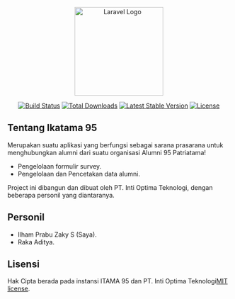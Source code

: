<p align="center"><a href="https://laravel.com" target="_blank"><img src="https://github.com/ilhamprabuzakys/ikatama95/blob/master/public/assets/images/favicon.png" height="200" alt="Laravel Logo"></a></p>

<p align="center">
<a href="https://github.com/laravel/framework/actions"><img src="https://github.com/laravel/framework/workflows/tests/badge.svg" alt="Build Status"></a>
<a href="https://packagist.org/packages/laravel/framework"><img src="https://img.shields.io/packagist/dt/laravel/framework" alt="Total Downloads"></a>
<a href="https://packagist.org/packages/laravel/framework"><img src="https://img.shields.io/packagist/v/laravel/framework" alt="Latest Stable Version"></a>
<a href="https://packagist.org/packages/laravel/framework"><img src="https://img.shields.io/packagist/l/laravel/framework" alt="License"></a>
</p>

## Tentang Ikatama 95

Merupakan suatu aplikasi yang berfungsi sebagai sarana prasarana untuk menghubungkan alumni dari suatu organisasi Alumni 95 Patriatama!
- Pengelolaan formulir survey.
- Pengelolaan dan Pencetakan data alumni.


Project ini dibangun dan dibuat oleh PT. Inti Optima Teknologi, dengan beberapa personil yang diantaranya.
## Personil
- Ilham Prabu Zaky S (Saya).
- Raka Aditya.

## Lisensi

Hak Cipta berada pada instansi ITAMA 95 dan PT. Inti Optima Teknologi[MIT license](https://iotekno.net).
